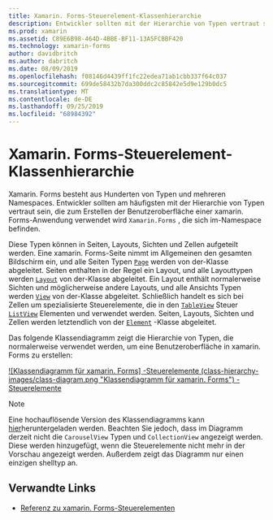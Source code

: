```yaml
---
title: Xamarin. Forms-Steuerelement-Klassenhierarchie
description: Entwickler sollten mit der Hierarchie von Typen vertraut sein, die zum Erstellen der Benutzeroberfläche einer xamarin. Forms-Anwendung verwendet werden.
ms.prod: xamarin
ms.assetid: C89E6B98-464D-4BBE-BF11-13A5FCBBF420
ms.technology: xamarin-forms
author: davidbritch
ms.author: dabritch
ms.date: 08/09/2019
ms.openlocfilehash: f08146d4439ff1fc22edea71ab1cbb337f64c037
ms.sourcegitcommit: 699de58432b7da300ddc2c85842e5d9e129b0dc5
ms.translationtype: MT
ms.contentlocale: de-DE
ms.lasthandoff: 09/25/2019
ms.locfileid: "68984392"
---
```

# <a name="xamarinforms-controls-class-hierarchy"></a>Xamarin. Forms-Steuerelement-Klassenhierarchie

Xamarin. Forms besteht aus Hunderten von Typen und mehreren Namespaces. Entwickler sollten am häufigsten mit der Hierarchie von Typen vertraut sein, die zum Erstellen der Benutzeroberfläche einer xamarin. Forms-Anwendung verwendet wird `Xamarin.Forms` , die sich im-Namespace befinden.

Diese Typen können in Seiten, Layouts, Sichten und Zellen aufgeteilt werden. Eine xamarin. Forms-Seite nimmt im Allgemeinen den gesamten Bildschirm ein, und alle Seiten Typen [`Page`](xref:Xamarin.Forms.Page) werden von der-Klasse abgeleitet. Seiten enthalten in der Regel ein Layout, und alle Layouttypen werden [`Layout`](xref:Xamarin.Forms.Layout) von der-Klasse abgeleitet. Ein Layout enthält normalerweise Sichten und möglicherweise andere Layouts, und alle Ansichts Typen werden [`View`](xref:Xamarin.Forms.View) von der-Klasse abgeleitet. Schließlich handelt es sich bei Zellen um spezialisierte Steuerelemente, die in den [`TableView`](xref:Xamarin.Forms.TableView) Steuer [`ListView`](xref:Xamarin.Forms.ListView) Elementen und verwendet werden. Seiten, Layouts, Sichten und Zellen werden letztendlich von der [`Element`](xref:Xamarin.Forms.Element) -Klasse abgeleitet.

Das folgende Klassendiagramm zeigt die Hierarchie von Typen, die normalerweise verwendet werden, um eine Benutzeroberfläche in xamarin. Forms zu erstellen:

[![Klassendiagramm für xamarin. Forms] -Steuerelemente (class-hierarchy-images/class-diagram.png "Klassendiagramm für xamarin. Forms") -Steuerelemente](class-hierarchy-images/class-diagram-large.png#lightbox "Klassendiagramm für xamarin. Forms-Steuerelemente")

> [!NOTE]
> Eine hochauflösende Version des Klassendiagramms kann [hier](class-hierarchy-images/class-diagram-high-resolution.png)heruntergeladen werden. Beachten Sie jedoch, dass im Diagramm derzeit nicht die `CarouselView` Typen und `CollectionView` angezeigt werden. Diese werden hinzugefügt, wenn die Steuerelemente nicht mehr in der Vorschau angezeigt werden. Außerdem zeigt das Diagramm nur einen einzigen shelltyp an.

## <a name="related-links"></a>Verwandte Links

- [Referenz zu xamarin. Forms-Steuerelementen](~/xamarin-forms/user-interface/controls/index.md)
